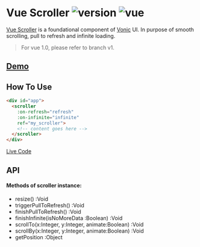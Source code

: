 # Vue Scroller ![version](https://img.shields.io/badge/version-%20v2.1.0%20-green.svg) ![vue](https://img.shields.io/badge/vue-%20v2.1%20-green.svg) 

[Vue Scroller](https://github.com/wangdahoo/vue-scroller) is a foundational component of [Vonic](https://github.com/wangdahoo/vonic) UI.
In purpose of smooth scrolling, pull to refresh and infinite loading.

> For vue 1.0, please refer to branch v1.

## [Demo](https://wangdahoo.github.io/vue-scroller/)

## How To Use

```html
<div id="app">
  <scroller 
    :on-refresh="refresh"
    :on-infinite="infinite"
    ref="my_scroller">
    <!-- content goes here -->
  </scroller>
</div>
```

[Live Code](https://jsfiddle.net/wangdahoo/cpjfr096/)

## API

#### Methods of scroller instance:

- resize() :Void
- triggerPullToRefresh() :Void
- finishPullToRefresh() :Void
- finishInfinite(isNoMoreData :Boolean) :Void
- scrollTo(x:Integer, y:Integer, animate:Boolean) :Void
- scrollBy(x:Integer, y:Integer, animate:Boolean) :Void
- getPosition :Object
